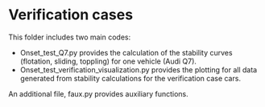 # Verification cases
This folder includes two main codes:
- Onset_test_Q7.py provides the calculation of the stability curves (flotation, sliding, toppling) for one vehicle (Audi Q7).
- Onset_test_verification_visualization.py provides the plotting for all data generated from stability calculations for the verification case cars.

An additional file, faux.py provides auxiliary functions. 
